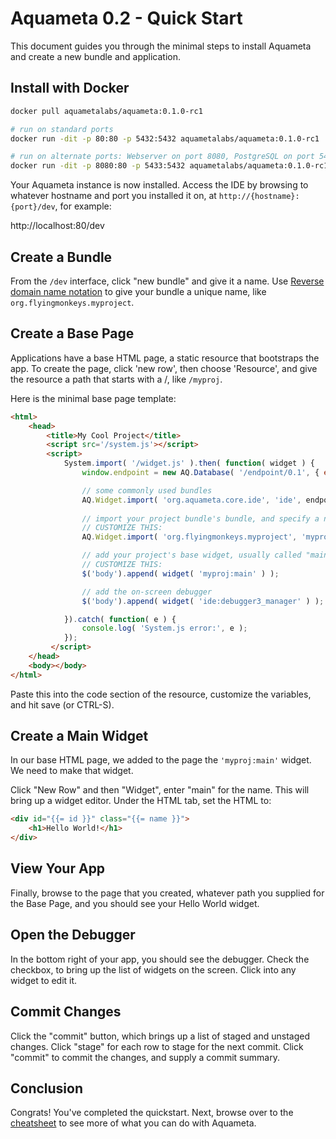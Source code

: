 # Aquameta 0.2 - Quick Start

This document guides you through the minimal steps to install Aquameta and create a new bundle and application.

## Install with Docker
```bash
docker pull aquametalabs/aquameta:0.1.0-rc1

# run on standard ports
docker run -dit -p 80:80 -p 5432:5432 aquametalabs/aquameta:0.1.0-rc1

# run on alternate ports: Webserver on port 8080, PostgreSQL on port 5433
docker run -dit -p 8080:80 -p 5433:5432 aquametalabs/aquameta:0.1.0-rc1
```

Your Aquameta instance is now installed.  Access the IDE by browsing to whatever hostname and port you installed it on, at `http://{hostname}:{port}/dev`, for example:

http://localhost:80/dev

## Create a Bundle
From the `/dev` interface, click "new bundle" and give it a name.  Use [Reverse domain name notation](https://en.wikipedia.org/wiki/Reverse_domain_name_notation) to give your bundle a unique name, like `org.flyingmonkeys.myproject`.

## Create a Base Page
Applications have a base HTML page, a static resource that bootstraps the app.  To create the page, click 'new row', then choose 'Resource', and give the resource a path that starts with a /, like `/myproj`.

Here is the minimal base page template:  

```html
<html>
    <head>
        <title>My Cool Project</title>
        <script src='/system.js'></script>
        <script>
            System.import( '/widget.js' ).then( function( widget ) {
                window.endpoint = new AQ.Database( '/endpoint/0.1', { evented: 'no' } );

                // some commonly used bundles
                AQ.Widget.import( 'org.aquameta.core.ide', 'ide', endpoint );
    
                // import your project bundle's bundle, and specify a namespace alias
                // CUSTOMIZE THIS:
                AQ.Widget.import( 'org.flyingmonkeys.myproject', 'myproj', endpoint );

                // add your project's base widget, usually called "main"
                // CUSTOMIZE THIS:
                $('body').append( widget( 'myproj:main' ) );

                // add the on-screen debugger
                $('body').append( widget( 'ide:debugger3_manager' ) );

            }).catch( function( e ) {
                console.log( 'System.js error:', e );
            });
         </script>
    </head>
    <body></body>
</html>
```
Paste this into the code section of the resource, customize the variables, and hit save (or CTRL-S).

## Create a Main Widget
In our base HTML page, we added to the page the `'myproj:main'` widget.  We need to make that widget.

Click "New Row" and then "Widget", enter "main" for the name.  This will bring up a widget editor.  Under the HTML tab, set the HTML to:

```html
<div id="{{= id }}" class="{{= name }}">
    <h1>Hello World!</h1>
</div>
```

## View Your App
Finally, browse to the page that you created, whatever path you supplied for the Base Page, and you should see your Hello World widget.

## Open the Debugger
In the bottom right of your app, you should see the debugger.  Check the checkbox, to bring up the list of widgets on the screen.  Click into any widget to edit it.

## Commit Changes
Click the "commit" button, which brings up a list of staged and unstaged changes.  Click "stage" for each row to stage for the next commit.  Click "commit" to commit the changes, and supply a commit summary.

## Conclusion
Congrats!  You've completed the quickstart.  Next, browse over to the [cheatsheet](cheatsheet.md) to see more of what you can do with Aquameta.

